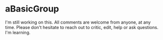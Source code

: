 # aBasicGroup
I'm still working on this.
All comments are welcome from anyone, at any time.  Please don't hesitate to reach out to critic, edit, help or ask questions. I'm learning.
